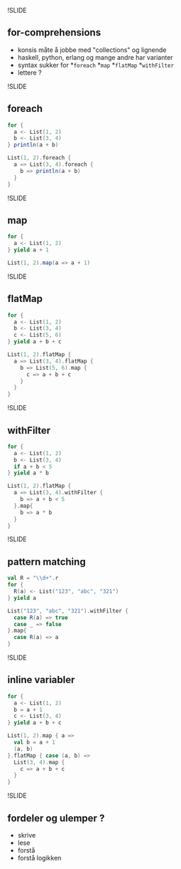 !SLIDE
## for-comprehensions ##
* konsis måte å jobbe med "collections" og lignende
* haskell, python, erlang og mange andre har varianter
* syntax sukker for 
	*`foreach`
	*`map`
	*`flatMap`
	*`withFilter`
* lettere ?

!SLIDE
## foreach ##
```scala
for {
  a <- List(1, 2)
  b <- List(3, 4)
} println(a + b)

List(1, 2).foreach {
  a => List(3, 4).foreach {
    b => println(a + b)
  }
}
```

!SLIDE
## map ##
```scala
for {
  a <- List(1, 2)
} yield a + 1

List(1, 2).map(a => a + 1)
```

!SLIDE
## flatMap ##
```scala
for {
  a <- List(1, 2)
  b <- List(3, 4)
  c <- List(5, 6)
} yield a + b + c

List(1, 2).flatMap {
  a => List(3, 4).flatMap {
    b => List(5, 6).map {
      c => a + b + c
    }
  }
}
```

!SLIDE
## withFilter ##
```scala
for {
  a <- List(1, 2)
  b <- List(3, 4)
  if a + b < 5
} yield a * b

List(1, 2).flatMap {
  a => List(3, 4).withFilter {
    b => a + b < 5
  }.map{
    b => a * b
  }
}
```

!SLIDE
## pattern matching ##
```scala
val R = "\\d+".r
for {
  R(a) <- List("123", "abc", "321")    
} yield a

List("123", "abc", "321").withFilter {
  case R(a) => true
  case _ => false
}.map{
  case R(a) => a
}
```

!SLIDE
## inline variabler ##
```scala
for {
  a <- List(1, 2)
  b = a + 1
  c <- List(3, 4)
} yield a + b + c

List(1, 2).map { a =>
  val b = a + 1
  (a, b)
}.flatMap { case (a, b) =>
  List(3, 4).map {
    c => a + b + c
  }
}
```

!SLIDE
## fordeler og ulemper ? ##
* skrive
* lese
* forstå
* forstå logikken